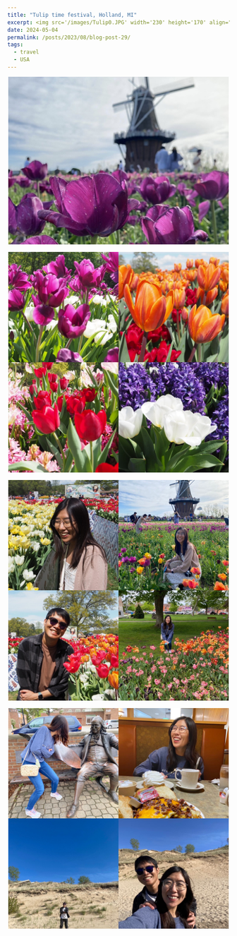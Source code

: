 ```yaml
---
title: "Tulip time festival, Holland, MI"
excerpt: <img src='/images/Tulip0.JPG' width='230' height='170' align="right" hspace="20"> 
date: 2024-05-04
permalink: /posts/2023/08/blog-post-29/
tags:
  - travel
  - USA
---
```



<p align="center">
  <img src="/images/Tulip0.JPG" width='500' height= '380'>
</p>

<p align="center">
  <img src="/images/Tulip1.JPG" width='500' height= '500'>
</p>

<p align="center">
  <img src="/images/Tulip2.JPG" width='500' height= '500'>
</p>

<p align="center">
  <img src="/images/Tulip3.JPG" width='500' height= '500'>
</p>

